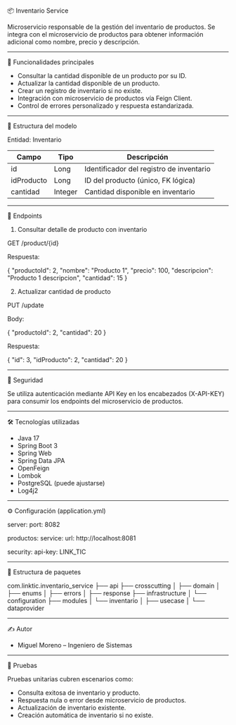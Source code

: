 
📦 Inventario Service

Microservicio responsable de la gestión del inventario de productos. Se integra con el microservicio de productos para obtener información adicional como nombre, precio y descripción.

--------------------------------------------------

🚀 Funcionalidades principales

- Consultar la cantidad disponible de un producto por su ID.
- Actualizar la cantidad disponible de un producto.
- Crear un registro de inventario si no existe.
- Integración con microservicio de productos vía Feign Client.
- Control de errores personalizado y respuesta estandarizada.

--------------------------------------------------

🧩 Estructura del modelo

Entidad: Inventario

| Campo        | Tipo       | Descripción                                |
|--------------|------------|--------------------------------------------|
| id           | Long       | Identificador del registro de inventario   |
| idProducto   | Long       | ID del producto (único, FK lógica)         |
| cantidad     | Integer    | Cantidad disponible en inventario          |

--------------------------------------------------

📡 Endpoints

1. Consultar detalle de producto con inventario

GET /product/{id}

Respuesta:

{
"productoId": 2,
"nombre": "Producto 1",
"precio": 100,
"descripcion": "Producto 1 descripcion",
"cantidad": 15
}

2. Actualizar cantidad de producto

PUT /update

Body:

{
"productoId": 2,
"cantidad": 20
}

Respuesta:

{
"id": 3,
"idProducto": 2,
"cantidad": 20
}

--------------------------------------------------

🔐 Seguridad

Se utiliza autenticación mediante API Key en los encabezados (X-API-KEY) para consumir los endpoints del microservicio de productos.

--------------------------------------------------

🛠️ Tecnologías utilizadas

- Java 17
- Spring Boot 3
- Spring Web
- Spring Data JPA
- OpenFeign
- Lombok
- PostgreSQL (puede ajustarse)
- Log4j2

--------------------------------------------------

⚙️ Configuración (application.yml)

server:
port: 8082

productos:
service:
url: http://localhost:8081

security:
api-key: LINK_TIC

--------------------------------------------------

📁 Estructura de paquetes

com.linktic.inventario_service
├── api
├── crosscutting
│   ├── domain
│   ├── enums
│   ├── errors
│   ├── response
├── infrastructure
│   └── configuration
├── modules
│   └── inventario
│       ├── usecase
│       └── dataprovider

--------------------------------------------------

✍️ Autor

- Miguel Moreno – Ingeniero de Sistemas

--------------------------------------------------

🧪 Pruebas

Pruebas unitarias cubren escenarios como:

- Consulta exitosa de inventario y producto.
- Respuesta nula o error desde microservicio de productos.
- Actualización de inventario existente.
- Creación automática de inventario si no existe.
